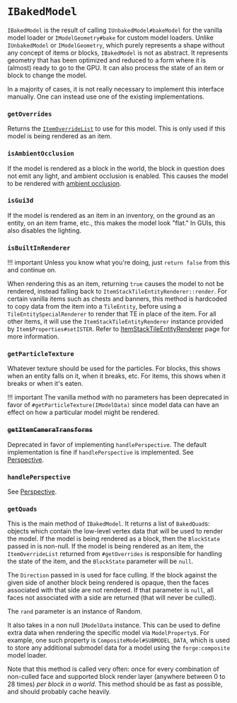 `IBakedModel`
=============

`IBakedModel` is the result of calling `IUnbakedModel#bakeModel` for the vanilla model loader or `IModelGeometry#bake` for custom model loaders. Unlike `IUnbakedModel` or `IModelGeometry`, which purely represents a shape without any concept of items or blocks, `IBakedModel` is not as abstract. It represents geometry that has been optimized and reduced to a form where it is (almost) ready to go to the GPU. It can also process the state of an item or block to change the model.

In a majority of cases, it is not really necessary to implement this interface manually. One can instead use one of the existing implementations.

### `getOverrides`

Returns the [`ItemOverrideList`][overrides] to use for this model. This is only used if this model is being rendered as an item.

### `isAmbientOcclusion`

If the model is rendered as a block in the world, the block in question does not emit any light, and ambient occlusion is enabled. This causes the model to be rendered with [ambient occlusion](ambocc).

### `isGui3d`

If the model is rendered as an item in an inventory, on the ground as an entity, on an item frame, etc., this makes the model look "flat." In GUIs, this also disables the lighting.

### `isBuiltInRenderer`

!!! important
    Unless you know what you're doing, just `return false` from this and continue on.

When rendering this as an item, returning `true` causes the model to not be rendered, instead falling back to `ItemStackTileEntityRenderer::render`. For certain vanilla items such as chests and banners, this method is hardcoded to copy data from the item into a `TileEntity`, before using a `TileEntitySpecialRenderer` to render that TE in place of the item. For all other items, it will use the `ItemStackTileEntityRenderer` instance provided by `Item$Properties#setISTER`. Refer to [ItemStackTileEntityRenderer][ister] page for more information.

### `getParticleTexture`

Whatever texture should be used for the particles. For blocks, this shows when an entity falls on it, when it breaks, etc. For items, this shows when it breaks or when it's eaten.

!!! important
    The vanilla method with no parameters has been deprecated in favor of `#getParticleTexture(IModelData)` since model data can have an effect on how a particular model might be rendered.

### <s>`getItemCameraTransforms`</s>

Deprecated in favor of implementing `handlePerspective`. The default implementation is fine if `handlePerspective` is implemented. See [Perspective][perspective].

### `handlePerspective`

See [Perspective][perspective].

### `getQuads`

This is the main method of `IBakedModel`. It returns a list of `BakedQuad`s: objects which contain the low-level vertex data that will be used to render the model. If the model is being rendered as a block, then the `BlockState` passed in is non-null. If the model is being rendered as an item, the `ItemOverrideList` returned from `#getOverrides` is responsible for handling the state of the item, and the `BlockState` parameter will be `null`.

The `Direction` passed in is used for face culling. If the block against the given side of another block being rendered is opaque, then the faces associated with that side are not rendered. If that parameter is `null`, all faces not associated with a side are returned (that will never be culled).

The `rand` parameter is an instance of Random.

It also takes in a non null `IModelData` instance. This can be used to define extra data when rendering the specific model via `ModelProperty`s. For example, one such property is `CompositeModel#SUBMODEL_DATA`, which is used to store any additional submodel data for a model using the `forge:composite` model loader.

Note that this method is called very often: once for every combination of non-culled face and supported block render layer (anywhere between 0 to 28 times) *per block in a world*. This method should be as fast as possible, and should probably cache heavily.

[overrides]: itemoverridelist.md
[ambocc]: https://en.wikipedia.org/wiki/Ambient_occlusion
[ister]: ../../rendering/ister.md
[perspective]: perspective.md
